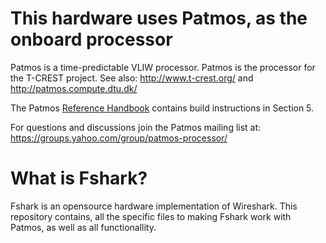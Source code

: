 This hardware uses Patmos, as the onboard processor
============

Patmos is a time-predictable VLIW processor.
Patmos is the processor for the T-CREST project.
See also: http://www.t-crest.org/ and http://patmos.compute.dtu.dk/

The Patmos [Reference Handbook](http://patmos.compute.dtu.dk/patmos_handbook.pdf)
contains build instructions in Section 5.

For questions and discussions join the Patmos mailing list at:
https://groups.yahoo.com/group/patmos-processor/

What is Fshark?
===============
Fshark is an opensource hardware implementation of Wireshark. This repository contains, all the specific files to making Fshark work with Patmos, as well as all functionallity.